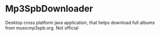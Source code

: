 # Mp3SpbDownloader
Desktop cross platform java application, that helps download full albums from musicmp3spb.org. Not official
